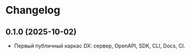 # Changelog

## 0.1.0 (2025-10-02)
- Первый публичный каркас DX: сервер, OpenAPI, SDK, CLI, Docs, CI.
